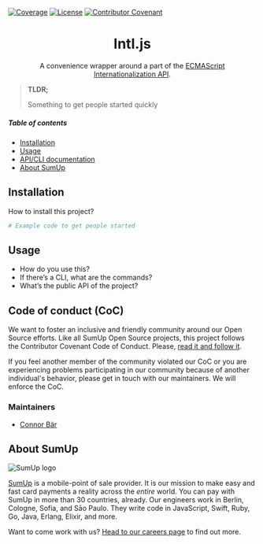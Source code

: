 [![Coverage](https://img.shields.io/codecov/c/github/sumup-oss/intl-js)](https://codecov.io/gh/sumup-oss/intl-js) [![License](https://img.shields.io/github/license/sumup-oss/intl-js)](https://github.com/sumup-oss/intl-js/blob/master/LICENSE)
[![Contributor Covenant](https://img.shields.io/badge/Contributor%20Covenant-v1.4%20adopted-ff69b4.svg)](CODE_OF_CONDUCT.md)

<div align="center">

# Intl.js

A convenience wrapper around a part of the [ECMAScript Internationalization API](https://developer.mozilla.org/en-US/docs/Web/JavaScript/Reference/Global_Objects/Intl).

</div>

> **TLDR;**
>
> Something to get people started quickly

##### Table of contents

- [Installation](#installation)
- [Usage](#usage)
- [API/CLI documentation](#api-cli-documentation)
- [About SumUp](#about-sumup)

## Installation

How to install this project?

```bash
# Example code to get people started
```

## Usage

- How do you use this?
- If there’s a CLI, what are the commands?
- What’s the public API of the project?

## Code of conduct (CoC)

We want to foster an inclusive and friendly community around our Open Source efforts. Like all SumUp Open Source projects, this project follows the Contributor Covenant Code of Conduct. Please, [read it and follow it](CODE_OF_CONDUCT.md).

If you feel another member of the community violated our CoC or you are experiencing problems participating in our community because of another individual's behavior, please get in touch with our maintainers. We will enforce the CoC.

### Maintainers

- [Connor Bär](mailto:connor.baer@sumup.com)

## About SumUp

![SumUp logo](https://raw.githubusercontent.com/sumup-oss/assets/master/sumup-logo.svg?sanitize=true)

[SumUp](https://sumup.com) is a mobile-point of sale provider. It is our mission to make easy and fast card payments a reality across the _entire_ world. You can pay with SumUp in more than 30 countries, already. Our engineers work in Berlin, Cologne, Sofia, and Sāo Paulo. They write code in JavaScript, Swift, Ruby, Go, Java, Erlang, Elixir, and more.

Want to come work with us? [Head to our careers page](https://sumup.com/careers) to find out more.
